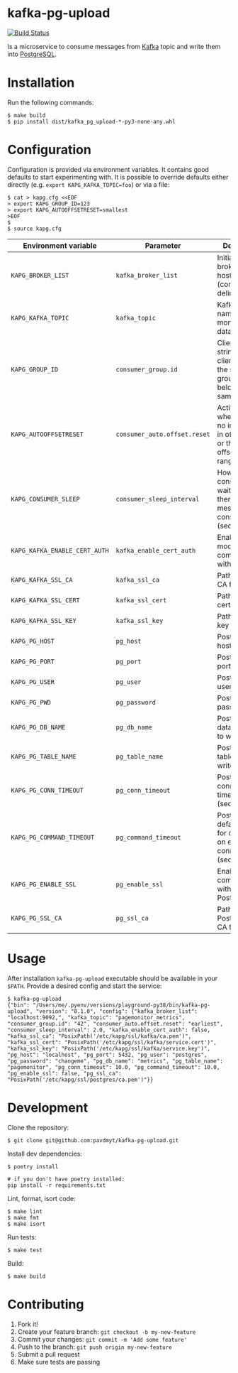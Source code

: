 kafka-pg-upload
===============

[![Build Status](https://travis-ci.org/pavdmyt/kafka-pg-upload.svg?branch=master)](https://travis-ci.org/pavdmyt/kafka-pg-upload)

Is a microservice to consume messages from [Kafka](https://kafka.apache.org/)
topic and write them into [PostgreSQL](https://www.postgresql.org/).


# Installation

Run the following commands:

```
$ make build
$ pip install dist/kafka_pg_upload-*-py3-none-any.whl
```


# Configuration

Configuration is provided via environment variables. It contains good defaults
to start experimenting with. It is possible to override defaults either directly
(e.g. `export KAPG_KAFKA_TOPIC=foo`) or via a file:

```
$ cat > kapg.cfg <<EOF
> export KAPG_GROUP_ID=123
> export KAPG_AUTOOFFSETRESET=smallest
>EOF
$
$ source kapg.cfg
```

| Environment variable           | Parameter                | Description                                        | Default                                   |
|--------------------------------|--------------------------|----------------------------------------------------|-------------------------------------------|
| `KAPG_BROKER_LIST`             | `kafka_broker_list`      | Initial list of brokers as host:port (comma delimited) | `"localhost:9092,"`                   |
| `KAPG_KAFKA_TOPIC`             | `kafka_topic`            | Kafka topic name to send monitoring data           | `"pagemonitor_metrics"`                   |
| `KAPG_GROUP_ID`                | `consumer_group.id`      | Client group id string. All clients sharing the same group.id belong to the same group | `42`  |
| `KAPG_AUTOOFFSETRESET`         | `consumer_auto.offset.reset` | Action to take when there is no initial offset in offset store or the desired offset is out of range | `"earliest"` |
| `KAPG_CONSUMER_SLEEP`          | `consumer_sleep_interval` | How long consumer waits when there is no messages to consume (seconds) | `2`                  |
| `KAPG_KAFKA_ENABLE_CERT_AUTH`  | `kafka_enable_cert_auth`  | Enable SSL mode for communication with Kafka      | `False`                                   |
| `KAPG_KAFKA_SSL_CA`            | `kafka_ssl_ca`           | Path to Kafka CA file                              | `"/etc/kapg/ssl/kafka/ca.pem"`            |
| `KAPG_KAFKA_SSL_CERT`          | `kafka_ssl_cert`         | Path to Kafka certificate file                     | `"/etc/kapg/ssl/kafka/service.cert"`      |
| `KAPG_KAFKA_SSL_KEY`           | `kafka_ssl_key`          | Path to Kafka key file                             | `"/etc/kapg/ssl/kafka/service.key"`       |
| `KAPG_PG_HOST`                 | `pg_host`                | PostgreSQL host                                    | `"localhost"`                             |
| `KAPG_PG_PORT`                 | `pg_port`                | PostgreSQL port                                    | `5432`                                    |
| `KAPG_PG_USER`                 | `pg_user`                | PostgreSQL user                                    | `"postgres"`                              |
| `KAPG_PG_PWD`                  | `pg_password`            | PostgreSQL password                                | `"changeme"`                              |
| `KAPG_PG_DB_NAME`              | `pg_db_name`             | PostgreSQL database name to write into             | `"metrics"`                               |
| `KAPG_PG_TABLE_NAME`           | `pg_table_name`          | PostgreSQL table name to write into                | `"pagemonitor"`                           |
| `KAPG_PG_CONN_TIMEOUT`         | `pg_conn_timeout`        | PostgreSQL connection timeout (seconds)            | `10.0`                                    |
| `KAPG_PG_COMMAND_TIMEOUT`      | `pg_command_timeout`     | PostgreSQL default timeout for operations on existing connection (seconds) | `10.0`            |
| `KAPG_PG_ENABLE_SSL`           | `pg_enable_ssl`          | Enable SSL for communication with PostgreSQL       | `False`                                   |
| `KAPG_PG_SSL_CA`               | `pg_ssl_ca`              | Path to PostgreSQL CA file                         | `"/etc/kapg/ssl/postgres/ca.pem"`         |


# Usage

After installation `kafka-pg-upload` executable should be available in your `$PATH`.
Provide a desired config and start the service:

```
$ kafka-pg-upload
{"bin": "/Users/me/.pyenv/versions/playground-py38/bin/kafka-pg-upload", "version": "0.1.0", "config": {"kafka_broker_list": "localhost:9092,", "kafka_topic": "pagemonitor_metrics", "consumer_group.id": "42", "consumer_auto.offset.reset": "earliest", "consumer_sleep_interval": 2.0, "kafka_enable_cert_auth": false, "kafka_ssl_ca": "PosixPath('/etc/kapg/ssl/kafka/ca.pem')", "kafka_ssl_cert": "PosixPath('/etc/kapg/ssl/kafka/service.cert')", "kafka_ssl_key": "PosixPath('/etc/kapg/ssl/kafka/service.key')", "pg_host": "localhost", "pg_port": 5432, "pg_user": "postgres", "pg_password": "changeme", "pg_db_name": "metrics", "pg_table_name": "pagemonitor", "pg_conn_timeout": 10.0, "pg_command_timeout": 10.0, "pg_enable_ssl": false, "pg_ssl_ca": "PosixPath('/etc/kapg/ssl/postgres/ca.pem')"}}
```


# Development

Clone the repository:

```
$ git clone git@github.com:pavdmyt/kafka-pg-upload.git
```

Install dev dependencies:

```
$ poetry install

# if you don't have poetry installed:
pip install -r requirements.txt
```

Lint, format, isort code:

```
$ make lint
$ make fmt
$ make isort
```

Run tests:

```
$ make test
```

Build:

```
$ make build
```


# Contributing

1. Fork it!
2. Create your feature branch: `git checkout -b my-new-feature`
3. Commit your changes: `git commit -m 'Add some feature'`
4. Push to the branch: `git push origin my-new-feature`
5. Submit a pull request
6. Make sure tests are passing
